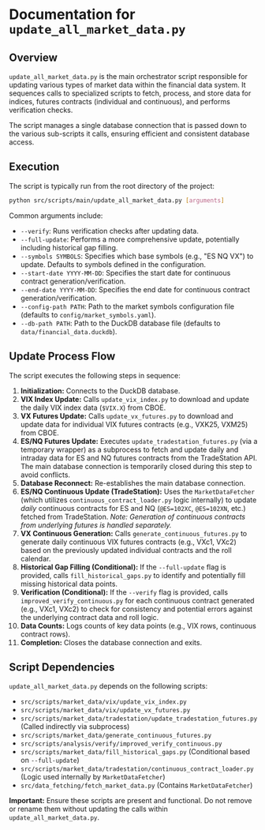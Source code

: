 # Documentation for `update_all_market_data.py`

## Overview

`update_all_market_data.py` is the main orchestrator script responsible for updating various types of market data within the financial data system. It sequences calls to specialized scripts to fetch, process, and store data for indices, futures contracts (individual and continuous), and performs verification checks.

The script manages a single database connection that is passed down to the various sub-scripts it calls, ensuring efficient and consistent database access.

## Execution

The script is typically run from the root directory of the project:

```bash
python src/scripts/main/update_all_market_data.py [arguments]
```

Common arguments include:

*   `--verify`: Runs verification checks after updating data.
*   `--full-update`: Performs a more comprehensive update, potentially including historical gap filling.
*   `--symbols SYMBOLS`: Specifies which base symbols (e.g., "ES NQ VX") to update. Defaults to symbols defined in the configuration.
*   `--start-date YYYY-MM-DD`: Specifies the start date for continuous contract generation/verification.
*   `--end-date YYYY-MM-DD`: Specifies the end date for continuous contract generation/verification.
*   `--config-path PATH`: Path to the market symbols configuration file (defaults to `config/market_symbols.yaml`).
*   `--db-path PATH`: Path to the DuckDB database file (defaults to `data/financial_data.duckdb`).

## Update Process Flow

The script executes the following steps in sequence:

1.  **Initialization:** Connects to the DuckDB database.
2.  **VIX Index Update:** Calls `update_vix_index.py` to download and update the daily VIX index data (`$VIX.X`) from CBOE.
3.  **VX Futures Update:** Calls `update_vx_futures.py` to download and update data for individual VIX futures contracts (e.g., VXK25, VXM25) from CBOE.
4.  **ES/NQ Futures Update:** Executes `update_tradestation_futures.py` (via a temporary wrapper) as a subprocess to fetch and update daily and intraday data for ES and NQ futures contracts from the TradeStation API. The main database connection is temporarily closed during this step to avoid conflicts.
5.  **Database Reconnect:** Re-establishes the main database connection.
6.  **ES/NQ Continuous Update (TradeStation):** Uses the `MarketDataFetcher` (which utilizes `continuous_contract_loader.py` logic internally) to update *daily* continuous contracts for ES and NQ (`@ES=102XC`, `@ES=102XN`, etc.) fetched from TradeStation. *Note: Generation of continuous contracts from underlying futures is handled separately.*
7.  **VX Continuous Generation:** Calls `generate_continuous_futures.py` to generate daily continuous VIX futures contracts (e.g., VXc1, VXc2) based on the previously updated individual contracts and the roll calendar.
8.  **Historical Gap Filling (Conditional):** If the `--full-update` flag is provided, calls `fill_historical_gaps.py` to identify and potentially fill missing historical data points.
9.  **Verification (Conditional):** If the `--verify` flag is provided, calls `improved_verify_continuous.py` for each continuous contract generated (e.g., VXc1, VXc2) to check for consistency and potential errors against the underlying contract data and roll logic.
10. **Data Counts:** Logs counts of key data points (e.g., VIX rows, continuous contract rows).
11. **Completion:** Closes the database connection and exits.

## Script Dependencies

`update_all_market_data.py` depends on the following scripts:

*   `src/scripts/market_data/vix/update_vix_index.py`
*   `src/scripts/market_data/vix/update_vx_futures.py`
*   `src/scripts/market_data/tradestation/update_tradestation_futures.py` (Called indirectly via subprocess)
*   `src/scripts/market_data/generate_continuous_futures.py`
*   `src/scripts/analysis/verify/improved_verify_continuous.py`
*   `src/scripts/market_data/fill_historical_gaps.py` (Conditional based on `--full-update`)
*   `src/scripts/market_data/tradestation/continuous_contract_loader.py` (Logic used internally by `MarketDataFetcher`)
*   `src/data_fetching/fetch_market_data.py` (Contains `MarketDataFetcher`)

**Important:** Ensure these scripts are present and functional. Do not remove or rename them without updating the calls within `update_all_market_data.py`. 